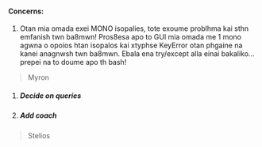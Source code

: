 #### **Concerns:**
1. Otan mia omada exei MONO isopalies, tote exoume problhma kai sthn emfanish twn ba8mwn!
Pros8esa apo to GUI mia omada me 1 mono agwna o opoios htan isopalos kai xtyphse KeyError
otan phgaine na kanei anagnwsh twn ba8mwn.
Ebala ena try/except alla einai bakaliko... prepei na to doume apo th bash!


> Myron
1. ##### Decide on queries
2. ##### Add coach

> Stelios

